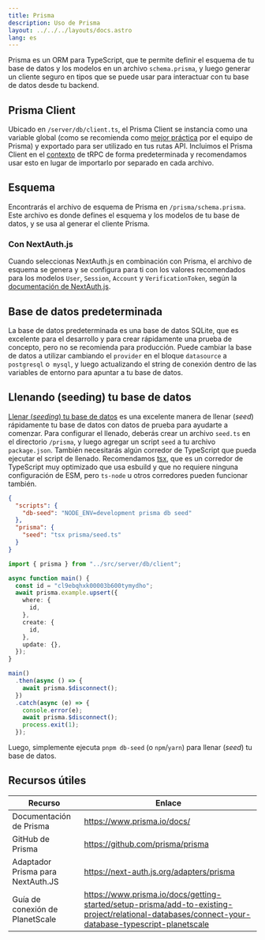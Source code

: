 ```yaml
---
title: Prisma
description: Uso de Prisma
layout: ../../../layouts/docs.astro
lang: es
---
```


Prisma es un ORM para TypeScript, que te permite definir el esquema de tu base de datos y los modelos en un archivo `schema.prisma`, y luego generar un cliente seguro en tipos que se puede usar para interactuar con tu base de datos desde tu backend.

## Prisma Client

Ubicado en `/server/db/client.ts`, el Prisma Client se instancia como una variable global (como se recomienda como [mejor práctica](https://www.prisma.io/docs/guides/database/troubleshooting-orm/help-articles/nextjs-prisma-client-dev-practices#problem) por el equipo de Prisma) y exportado para ser utilizado en tus rutas API. Incluimos el Prisma Client en el [contexto](/es/usage/trpc#-servertrpccontextts) de tRPC de forma predeterminada y recomendamos usar esto en lugar de importarlo por separado en cada archivo.

## Esquema

Encontrarás el archivo de esquema de Prisma en `/prisma/schema.prisma`. Este archivo es donde defines el esquema y los modelos de tu base de datos, y se usa al generar el cliente Prisma.

### Con NextAuth.js

Cuando seleccionas NextAuth.js en combinación con Prisma, el archivo de esquema se genera y se configura para ti con los valores recomendados para los modelos `User`, `Session`, `Account` y `VerificationToken`, según la [documentación de NextAuth.js](https://next-auth.js.org/adapters/prisma).

## Base de datos predeterminada

La base de datos predeterminada es una base de datos SQLite, que es excelente para el desarrollo y para crear rápidamente una prueba de concepto, pero no se recomienda para producción. Puede cambiar la base de datos a utilizar cambiando el `provider` en el bloque `datasource` a `postgresql` o` mysql`, y luego actualizando el string de conexión dentro de las variables de entorno para apuntar a tu base de datos.

## Llenando (seeding) tu base de datos

[Llenar (_seeding_) tu base de datos](https://www.prisma.io/docs/guides/database/seed-database) es una excelente manera de llenar (_seed_) rápidamente tu base de datos con datos de prueba para ayudarte a comenzar. Para configurar el llenado, deberás crear un archivo `seed.ts` en el directorio `/prisma`, y luego agregar un script `seed` a tu archivo `package.json`. También necesitarás algún corredor de TypeScript que pueda ejecutar el script de llenado. Recomendamos [tsx](https://github.com/esbuild-kit/tsx), que es un corredor de TypeScript muy optimizado que usa esbuild y que no requiere ninguna configuración de ESM, pero `ts-node` u otros corredores pueden funcionar también.

```jsonc:package.json
{
  "scripts": {
    "db-seed": "NODE_ENV=development prisma db seed"
  },
  "prisma": {
    "seed": "tsx prisma/seed.ts"
  }
}
```

```ts:prisma/seed.ts
import { prisma } from "../src/server/db/client";

async function main() {
  const id = "cl9ebqhxk00003b600tymydho";
  await prisma.example.upsert({
    where: {
      id,
    },
    create: {
      id,
    },
    update: {},
  });
}

main()
  .then(async () => {
    await prisma.$disconnect();
  })
  .catch(async (e) => {
    console.error(e);
    await prisma.$disconnect();
    process.exit(1);
  });
```

Luego, simplemente ejecuta `pnpm db-seed` (o `npm`/`yarn`) para llenar (_seed_) tu base de datos.

## Recursos útiles

| Recurso                           | Enlace                                                                                                                                            |
| --------------------------------- | ------------------------------------------------------------------------------------------------------------------------------------------------- |
| Documentación de Prisma           | https://www.prisma.io/docs/                                                                                                                       |
| GitHub de Prisma                  | https://github.com/prisma/prisma                                                                                                                  |
| Adaptador Prisma para NextAuth.JS | https://next-auth.js.org/adapters/prisma                                                                                                          |
| Guía de conexión de PlanetScale   | https://www.prisma.io/docs/getting-started/setup-prisma/add-to-existing-project/relational-databases/connect-your-database-typescript-planetscale |
